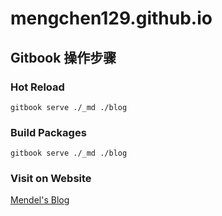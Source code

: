 # mengchen129.github.io

## Gitbook 操作步骤

### Hot Reload
```
gitbook serve ./_md ./blog
```

### Build Packages
```
gitbook serve ./_md ./blog
```

### Visit on Website
[Mendel's Blog](https://mengchen129.github.io/blog)